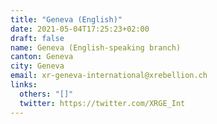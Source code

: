 ```yaml
---
title: "Geneva (English)"
date: 2021-05-04T17:25:23+02:00
draft: false
name: Geneva (English-speaking branch)
canton: Geneva
city: Geneva
email: xr-geneva-international@xrebellion.ch
links:
  others: "[]"
  twitter: https://twitter.com/XRGE_Int
---
```


